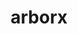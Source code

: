 ---
title: "arborx"
layout: cache
categories: [package, develop]
meta: {"versions": ["1.5"], "compilers": ["cce@=15.0.1", "gcc@=10.3.0", "gcc@=11.4.0", "gcc@=9.4.0", "oneapi@=2023.2.0"], "oss": ["rhel8", "sle_hpc15", "ubuntu20.04"], "platforms": ["linux"], "targets": ["neoverse_v1", "ppc64le", "x86_64_v3", "x86_64_v4", "zen4"], "stacks": ["e4s", "e4s-cray-rhel", "e4s-cray-sles", "e4s-neoverse_v1", "e4s-oneapi", "e4s-power", "e4s-rocm-external", "root"], "num_specs": 19, "num_specs_by_stack": {"root": 19, "e4s-cray-rhel": 1, "e4s-power": 2, "e4s-cray-sles": 1, "e4s-neoverse_v1": 4, "e4s": 7, "e4s-rocm-external": 2, "e4s-oneapi": 2}}
spec_details: [{"hash": "rund3i6lqfd2yvr6cojut5qaobqvu6bq", "compiler": "cce@=15.0.1", "versions": ["1.5"], "os": "rhel8", "platform": "linux", "target": "zen4", "variants": ["build_system=cmake", "build_type=Release", "~cuda", "cxxstd=17", "generator=make", "~ipo", "+mpi", "~openmp", "~rocm", "+serial", "~sycl", "~trilinos"], "stacks": ["root", "e4s-cray-rhel"], "size": "-", "tarball": "https://binaries.spack.io/develop/build_cache/linux-rhel8-zen4/cce-15.0.1/arborx-1.5/linux-rhel8-zen4-cce-15.0.1-arborx-1.5-rund3i6lqfd2yvr6cojut5qaobqvu6bq.spack"}, {"hash": "vz53d4peardiapxo5unh2wcwtrfn5pof", "compiler": "gcc@=9.4.0", "versions": ["1.5"], "os": "ubuntu20.04", "platform": "linux", "target": "ppc64le", "variants": ["build_system=cmake", "build_type=Release", "+cuda", "cuda_arch=70", "cxxstd=17", "generator=make", "~ipo", "+mpi", "~openmp", "~rocm", "+serial", "~sycl", "~trilinos"], "stacks": ["root", "e4s-power"], "size": "-", "tarball": "https://binaries.spack.io/develop/build_cache/linux-ubuntu20.04-ppc64le/gcc-9.4.0/arborx-1.5/linux-ubuntu20.04-ppc64le-gcc-9.4.0-arborx-1.5-vz53d4peardiapxo5unh2wcwtrfn5pof.spack"}, {"hash": "pejsoqybavtqf432yn4a2yqqjbgn3qio", "compiler": "gcc@=10.3.0", "versions": ["1.5"], "os": "sle_hpc15", "platform": "linux", "target": "x86_64_v4", "variants": ["build_system=cmake", "build_type=Release", "~cuda", "cxxstd=17", "generator=make", "~ipo", "+mpi", "~openmp", "~rocm", "+serial", "~sycl", "~trilinos"], "stacks": ["e4s-cray-sles", "root"], "size": "-", "tarball": "https://binaries.spack.io/develop/build_cache/linux-sle_hpc15-x86_64_v4/gcc-10.3.0/arborx-1.5/linux-sle_hpc15-x86_64_v4-gcc-10.3.0-arborx-1.5-pejsoqybavtqf432yn4a2yqqjbgn3qio.spack"}, {"hash": "cdao67atcwfvxwywgqxvv5x2dmudxead", "compiler": "gcc@=11.4.0", "versions": ["1.5"], "os": "ubuntu20.04", "platform": "linux", "target": "neoverse_v1", "variants": ["build_system=cmake", "build_type=Release", "~cuda", "cxxstd=17", "generator=make", "~ipo", "+mpi", "~openmp", "~rocm", "+serial", "~sycl", "~trilinos"], "stacks": ["root", "e4s-neoverse_v1"], "size": "-", "tarball": "https://binaries.spack.io/develop/build_cache/linux-ubuntu20.04-neoverse_v1/gcc-11.4.0/arborx-1.5/linux-ubuntu20.04-neoverse_v1-gcc-11.4.0-arborx-1.5-cdao67atcwfvxwywgqxvv5x2dmudxead.spack"}, {"hash": "nk4was344fjdtikoztw4zgfxvnro4yai", "compiler": "gcc@=11.4.0", "versions": ["1.5"], "os": "ubuntu20.04", "platform": "linux", "target": "neoverse_v1", "variants": ["build_system=cmake", "build_type=Release", "+cuda", "cuda_arch=90", "cxxstd=17", "generator=make", "~ipo", "+mpi", "~openmp", "~rocm", "+serial", "~sycl", "~trilinos"], "stacks": ["root", "e4s-neoverse_v1"], "size": "-", "tarball": "https://binaries.spack.io/develop/build_cache/linux-ubuntu20.04-neoverse_v1/gcc-11.4.0/arborx-1.5/linux-ubuntu20.04-neoverse_v1-gcc-11.4.0-arborx-1.5-nk4was344fjdtikoztw4zgfxvnro4yai.spack"}, {"hash": "tnonueyixt5azoicoa3qvoao5jdmf2lb", "compiler": "gcc@=11.4.0", "versions": ["1.5"], "os": "ubuntu20.04", "platform": "linux", "target": "neoverse_v1", "variants": ["build_system=cmake", "build_type=Release", "+cuda", "cuda_arch=75", "cxxstd=17", "generator=make", "~ipo", "+mpi", "~openmp", "~rocm", "+serial", "~sycl", "~trilinos"], "stacks": ["root", "e4s-neoverse_v1"], "size": "-", "tarball": "https://binaries.spack.io/develop/build_cache/linux-ubuntu20.04-neoverse_v1/gcc-11.4.0/arborx-1.5/linux-ubuntu20.04-neoverse_v1-gcc-11.4.0-arborx-1.5-tnonueyixt5azoicoa3qvoao5jdmf2lb.spack"}, {"hash": "vhzno2chatep5l3du74rr2nd6nawzk6n", "compiler": "gcc@=11.4.0", "versions": ["1.5"], "os": "ubuntu20.04", "platform": "linux", "target": "neoverse_v1", "variants": ["build_system=cmake", "build_type=Release", "+cuda", "cuda_arch=80", "cxxstd=17", "generator=make", "~ipo", "+mpi", "~openmp", "~rocm", "+serial", "~sycl", "~trilinos"], "stacks": ["root", "e4s-neoverse_v1"], "size": "-", "tarball": "https://binaries.spack.io/develop/build_cache/linux-ubuntu20.04-neoverse_v1/gcc-11.4.0/arborx-1.5/linux-ubuntu20.04-neoverse_v1-gcc-11.4.0-arborx-1.5-vhzno2chatep5l3du74rr2nd6nawzk6n.spack"}, {"hash": "ip2wtesnvokpp2lzmmlrkkeltuhdw363", "compiler": "gcc@=9.4.0", "versions": ["1.5"], "os": "ubuntu20.04", "platform": "linux", "target": "ppc64le", "variants": ["build_system=cmake", "build_type=Release", "~cuda", "cxxstd=17", "generator=make", "~ipo", "+mpi", "~openmp", "~rocm", "+serial", "~sycl", "~trilinos"], "stacks": ["root", "e4s-power"], "size": "-", "tarball": "https://binaries.spack.io/develop/build_cache/linux-ubuntu20.04-ppc64le/gcc-9.4.0/arborx-1.5/linux-ubuntu20.04-ppc64le-gcc-9.4.0-arborx-1.5-ip2wtesnvokpp2lzmmlrkkeltuhdw363.spack"}, {"hash": "c7am4d2sfriuheuxx5mjjbajbqz4vilj", "compiler": "gcc@=11.4.0", "versions": ["1.5"], "os": "ubuntu20.04", "platform": "linux", "target": "x86_64_v3", "variants": ["amdgpu_target=gfx90a", "build_system=cmake", "build_type=Release", "~cuda", "cxxstd=17", "generator=make", "~ipo", "+mpi", "~openmp", "+rocm", "+serial", "~sycl", "~trilinos"], "stacks": ["e4s", "root"], "size": "-", "tarball": "https://binaries.spack.io/develop/build_cache/linux-ubuntu20.04-x86_64_v3/gcc-11.4.0/arborx-1.5/linux-ubuntu20.04-x86_64_v3-gcc-11.4.0-arborx-1.5-c7am4d2sfriuheuxx5mjjbajbqz4vilj.spack"}, {"hash": "rcstnesvqwsz2tnlb3lzv7injabynycw", "compiler": "gcc@=11.4.0", "versions": ["1.5"], "os": "ubuntu20.04", "platform": "linux", "target": "x86_64_v3", "variants": ["build_system=cmake", "build_type=Release", "+cuda", "cuda_arch=90", "cxxstd=17", "generator=make", "~ipo", "+mpi", "~openmp", "~rocm", "+serial", "~sycl", "~trilinos"], "stacks": ["e4s", "root"], "size": "-", "tarball": "https://binaries.spack.io/develop/build_cache/linux-ubuntu20.04-x86_64_v3/gcc-11.4.0/arborx-1.5/linux-ubuntu20.04-x86_64_v3-gcc-11.4.0-arborx-1.5-rcstnesvqwsz2tnlb3lzv7injabynycw.spack"}, {"hash": "32i6cgm522gjjjfvuc7fhd7isqxlvc4s", "compiler": "gcc@=11.4.0", "versions": ["1.5"], "os": "ubuntu20.04", "platform": "linux", "target": "x86_64_v3", "variants": ["amdgpu_target=gfx90a", "build_system=cmake", "build_type=Release", "~cuda", "cxxstd=17", "generator=make", "~ipo", "+mpi", "~openmp", "+rocm", "+serial", "~sycl", "~trilinos"], "stacks": ["e4s", "root"], "size": "-", "tarball": "https://binaries.spack.io/develop/build_cache/linux-ubuntu20.04-x86_64_v3/gcc-11.4.0/arborx-1.5/linux-ubuntu20.04-x86_64_v3-gcc-11.4.0-arborx-1.5-32i6cgm522gjjjfvuc7fhd7isqxlvc4s.spack"}, {"hash": "fuqxoh7pi62kftw2s6df5orwlva6a2jo", "compiler": "gcc@=11.4.0", "versions": ["1.5"], "os": "ubuntu20.04", "platform": "linux", "target": "x86_64_v3", "variants": ["build_system=cmake", "build_type=Release", "~cuda", "cxxstd=17", "generator=make", "~ipo", "+mpi", "~openmp", "~rocm", "+serial", "~sycl", "~trilinos"], "stacks": ["e4s", "root"], "size": "-", "tarball": "https://binaries.spack.io/develop/build_cache/linux-ubuntu20.04-x86_64_v3/gcc-11.4.0/arborx-1.5/linux-ubuntu20.04-x86_64_v3-gcc-11.4.0-arborx-1.5-fuqxoh7pi62kftw2s6df5orwlva6a2jo.spack"}, {"hash": "2gdgqgdcxbklrq6ugodmti6ybgq4j5xl", "compiler": "gcc@=11.4.0", "versions": ["1.5"], "os": "ubuntu20.04", "platform": "linux", "target": "x86_64_v3", "variants": ["build_system=cmake", "build_type=Release", "+cuda", "cuda_arch=80", "cxxstd=17", "generator=make", "~ipo", "+mpi", "~openmp", "~rocm", "+serial", "~sycl", "~trilinos"], "stacks": ["e4s", "root"], "size": "-", "tarball": "https://binaries.spack.io/develop/build_cache/linux-ubuntu20.04-x86_64_v3/gcc-11.4.0/arborx-1.5/linux-ubuntu20.04-x86_64_v3-gcc-11.4.0-arborx-1.5-2gdgqgdcxbklrq6ugodmti6ybgq4j5xl.spack"}, {"hash": "v3n6fdpsspurztfcvxjbalraaisn2n7d", "compiler": "gcc@=11.4.0", "versions": ["1.5"], "os": "ubuntu20.04", "platform": "linux", "target": "x86_64_v3", "variants": ["amdgpu_target=gfx908", "build_system=cmake", "build_type=Release", "~cuda", "cxxstd=17", "generator=make", "~ipo", "+mpi", "~openmp", "+rocm", "+serial", "~sycl", "~trilinos"], "stacks": ["e4s-rocm-external", "root"], "size": "-", "tarball": "https://binaries.spack.io/develop/build_cache/linux-ubuntu20.04-x86_64_v3/gcc-11.4.0/arborx-1.5/linux-ubuntu20.04-x86_64_v3-gcc-11.4.0-arborx-1.5-v3n6fdpsspurztfcvxjbalraaisn2n7d.spack"}, {"hash": "ky6e5uw6xacqsvxbw4hxaljkazhvf2ca", "compiler": "gcc@=11.4.0", "versions": ["1.5"], "os": "ubuntu20.04", "platform": "linux", "target": "x86_64_v3", "variants": ["amdgpu_target=gfx90a", "build_system=cmake", "build_type=Release", "~cuda", "cxxstd=17", "generator=make", "~ipo", "+mpi", "~openmp", "+rocm", "+serial", "~sycl", "~trilinos"], "stacks": ["e4s-rocm-external", "root"], "size": "-", "tarball": "https://binaries.spack.io/develop/build_cache/linux-ubuntu20.04-x86_64_v3/gcc-11.4.0/arborx-1.5/linux-ubuntu20.04-x86_64_v3-gcc-11.4.0-arborx-1.5-ky6e5uw6xacqsvxbw4hxaljkazhvf2ca.spack"}, {"hash": "gcjhanwkzk5esb45irk2tjxizymmy7u6", "compiler": "gcc@=11.4.0", "versions": ["1.5"], "os": "ubuntu20.04", "platform": "linux", "target": "x86_64_v3", "variants": ["amdgpu_target=gfx908", "build_system=cmake", "build_type=Release", "~cuda", "cxxstd=17", "generator=make", "~ipo", "+mpi", "~openmp", "+rocm", "+serial", "~sycl", "~trilinos"], "stacks": ["e4s", "root"], "size": "-", "tarball": "https://binaries.spack.io/develop/build_cache/linux-ubuntu20.04-x86_64_v3/gcc-11.4.0/arborx-1.5/linux-ubuntu20.04-x86_64_v3-gcc-11.4.0-arborx-1.5-gcjhanwkzk5esb45irk2tjxizymmy7u6.spack"}, {"hash": "4xus7vgnrs2nk45ng4tpp5vtmrhbidz7", "compiler": "gcc@=11.4.0", "versions": ["1.5"], "os": "ubuntu20.04", "platform": "linux", "target": "x86_64_v3", "variants": ["amdgpu_target=gfx908", "build_system=cmake", "build_type=Release", "~cuda", "cxxstd=17", "generator=make", "~ipo", "+mpi", "~openmp", "+rocm", "+serial", "~sycl", "~trilinos"], "stacks": ["e4s", "root"], "size": "-", "tarball": "https://binaries.spack.io/develop/build_cache/linux-ubuntu20.04-x86_64_v3/gcc-11.4.0/arborx-1.5/linux-ubuntu20.04-x86_64_v3-gcc-11.4.0-arborx-1.5-4xus7vgnrs2nk45ng4tpp5vtmrhbidz7.spack"}, {"hash": "nnaorzf7dnj7k3p3f3euwfmvcagzi2wm", "compiler": "oneapi@=2023.2.0", "versions": ["1.5"], "os": "ubuntu20.04", "platform": "linux", "target": "x86_64_v3", "variants": ["build_system=cmake", "build_type=Release", "~cuda", "cxxstd=17", "generator=make", "~ipo", "+mpi", "~openmp", "~rocm", "+serial", "+sycl", "~trilinos"], "stacks": ["root", "e4s-oneapi"], "size": "-", "tarball": "https://binaries.spack.io/develop/build_cache/linux-ubuntu20.04-x86_64_v3/oneapi-2023.2.0/arborx-1.5/linux-ubuntu20.04-x86_64_v3-oneapi-2023.2.0-arborx-1.5-nnaorzf7dnj7k3p3f3euwfmvcagzi2wm.spack"}, {"hash": "dhxjqbu4naiwsc7mp63ujfzunrlxplsi", "compiler": "oneapi@=2023.2.0", "versions": ["1.5"], "os": "ubuntu20.04", "platform": "linux", "target": "x86_64_v3", "variants": ["build_system=cmake", "build_type=Release", "~cuda", "cxxstd=17", "generator=make", "~ipo", "+mpi", "~openmp", "~rocm", "+serial", "~sycl", "~trilinos"], "stacks": ["root", "e4s-oneapi"], "size": "-", "tarball": "https://binaries.spack.io/develop/build_cache/linux-ubuntu20.04-x86_64_v3/oneapi-2023.2.0/arborx-1.5/linux-ubuntu20.04-x86_64_v3-oneapi-2023.2.0-arborx-1.5-dhxjqbu4naiwsc7mp63ujfzunrlxplsi.spack"}]
---